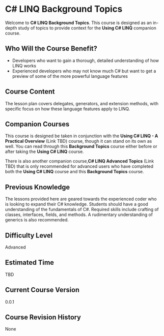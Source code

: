 # C# LINQ Background Topics
Welcome to **C# LINQ Background Topics**. This course is designed as an in-depth study of topics to provide context for the **Using C# LINQ** companion course.

## Who Will the Course Benefit?
 - Developers who want to gain a thorough, detailed understanding of how LINQ works
 - Experienced developers who may not know much C# but want to get a preview of some of the more powerful language features

## Course Content
The lesson plan covers delegates, generators, and extension methods, with specific focus on how these language features apply to LINQ.

## Companion Courses
This course is designed be taken in conjunction with the **Using C# LINQ - A Practical Overview** (Link TBD) course, though it can stand on its own as well. You can read through this **Background Topics** course either before or after taking the **Using C# LINQ** course.

There is also another companion course,**C# LINQ Advanced Topics** (Link TBD) that is only recommended for advanced users who have completed both the **Using C# LINQ** course and this **Background Topics** course.

## Previous Knowledge
The lessons provided here are geared towards the experienced coder who is looking to expand their C# knowledge. Students should have a good understanding of the fundamentals of C#. Required skills include crafting of classes, interfaces, fields, and methods. A rudimentary understanding of generics is also recommended. 

## Difficulty Level
Advanced

## Estimated Time
TBD

## Current Course Version
0.0.1

## Course Revision History
None